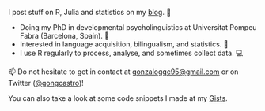 I post stuff on R, Julia and statistics on my [blog](https://gongcastro.github.io/post/). :orange_book:

* Doing my PhD in developmental psycholinguistics at Universitat Pompeu Fabra (Barcelona, Spain). :office:
* Interested in language acquisition, bilingualism, and statistics. :speech_balloon:
* I use R regularly to process, analyse, and sometimes collect data. :computer:
 
:mailbox: Do not hesitate to get in contact at [gonzaloggc95@gmail.com](mailto:gonzaloggc95@gmail.com) or on Twitter ([@gongcastro](https://twitter.com/gongcastro))!

You can also take a look at some code snippets I made at my [Gists](https://gist.github.com/gongcastro).

